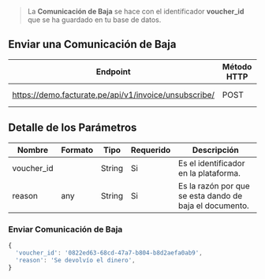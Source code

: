 
>La **Comunicación de Baja** se hace con el identificador **voucher_id** que se ha guardado en tu base de datos.


## Enviar una Comunicación de Baja

Endpoint | Método HTTP | Parametros
------------ | ------------- | ------------
https://demo.facturate.pe/api/v1/invoice/unsubscribe/ | POST | voucher_id, reason

## Detalle de los Parámetros

Nombre | Formato | Tipo | Requerido | Descripción 
------------ | ------------- | ------------- | ------------- | -------------
voucher_id |  | String | Si | Es el identificador en la plataforma. 
reason | any | String | Si | Es la razón por que se esta dando de baja el documento.

### Enviar Comunicación de Baja
```js
{
  'voucher_id': '0822ed63-68cd-47a7-b804-b8d2aefa0ab9', 
  'reason': 'Se devolvío el dinero', 
}
```

